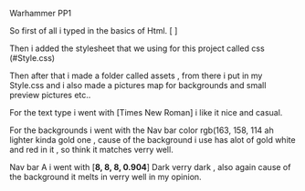 Warhammer PP1


So first of all i typed in the basics of Html. [ <Doctype html>]

Then i added the stylesheet that we using for this project called css (#Style.css)


Then after that i made a folder called assets , from there i put in my Style.css and i also made a pictures map for backgrounds and small preview pictures etc..


For the text type i went with [Times New Roman] i like it nice and casual.

For the backgrounds i went with the Nav bar color  rgb(163, 158, 114 ah lighter kinda gold one , cause of the background i use has alot of gold white and red in it , so think it matches verry well.


Nav bar A i went with [**8, 8, 8, 0.904**] Dark verry dark , also again cause of the background it melts in verry well in my opinion.  

